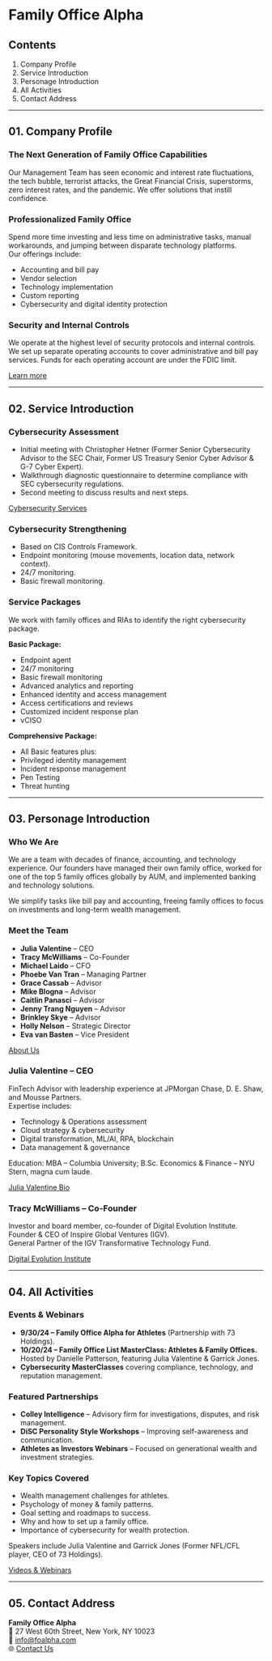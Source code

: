 
# Family Office Alpha

## Contents
1. Company Profile  
2. Service Introduction  
3. Personage Introduction  
4. All Activities  
5. Contact Address  

---

## 01. Company Profile  

### The Next Generation of Family Office Capabilities
Our Management Team has seen economic and interest rate fluctuations, the tech bubble, terrorist attacks, the Great Financial Crisis, superstorms, zero interest rates, and the pandemic. We offer solutions that instill confidence.

### Professionalized Family Office
Spend more time investing and less time on administrative tasks, manual workarounds, and jumping between disparate technology platforms.  
Our offerings include:  
- Accounting and bill pay  
- Vendor selection  
- Technology implementation  
- Custom reporting  
- Cybersecurity and digital identity protection  

### Security and Internal Controls
We operate at the highest level of security protocols and internal controls. We set up separate operating accounts to cover administrative and bill pay services. Funds for each operating account are under the FDIC limit.  

[Learn more](https://web.archive.org/web/20240830114844/https://www.foalpha.com/)  

---

## 02. Service Introduction  

### Cybersecurity Assessment
- Initial meeting with Christopher Hetner (Former Senior Cybersecurity Advisor to the SEC Chair, Former US Treasury Senior Cyber Advisor & G-7 Cyber Expert).  
- Walkthrough diagnostic questionnaire to determine compliance with SEC cybersecurity regulations.  
- Second meeting to discuss results and next steps.  

[Cybersecurity Services](https://www.foalpha.com/cybersecurity-services)  

### Cybersecurity Strengthening
- Based on CIS Controls Framework.  
- Endpoint monitoring (mouse movements, location data, network context).  
- 24/7 monitoring.  
- Basic firewall monitoring.  

### Service Packages
We work with family offices and RIAs to identify the right cybersecurity package.  

**Basic Package:**  
- Endpoint agent  
- 24/7 monitoring  
- Basic firewall monitoring  
- Advanced analytics and reporting  
- Enhanced identity and access management  
- Access certifications and reviews  
- Customized incident response plan  
- vCISO  

**Comprehensive Package:**  
- All Basic features plus:  
- Privileged identity management  
- Incident response management  
- Pen Testing  
- Threat hunting  

---

## 03. Personage Introduction  

### Who We Are
We are a team with decades of finance, accounting, and technology experience. Our founders have managed their own family office, worked for one of the top 5 family offices globally by AUM, and implemented banking and technology solutions.  

We simplify tasks like bill pay and accounting, freeing family offices to focus on investments and long-term wealth management.  

### Meet the Team
- **Julia Valentine** – CEO  
- **Tracy McWilliams** – Co-Founder  
- **Michael Laido** – CFO  
- **Phoebe Van Tran** – Managing Partner  
- **Grace Cassab** – Advisor  
- **Mike Blogna** – Advisor  
- **Caitlin Panasci** – Advisor  
- **Jenny Trang Nguyen** – Advisor  
- **Brinkley Skye** – Advisor  
- **Holly Nelson** – Strategic Director  
- **Eva van Basten** – Vice President  

[About Us](https://web.archive.org/web/20230722114410/https://www.foalpha.com/about)  

### Julia Valentine – CEO
FinTech Advisor with leadership experience at JPMorgan Chase, D. E. Shaw, and Mousse Partners.  
Expertise includes:  
- Technology & Operations assessment  
- Cloud strategy & cybersecurity  
- Digital transformation, ML/AI, RPA, blockchain  
- Data management & governance  

Education: MBA – Columbia University; B.Sc. Economics & Finance – NYU Stern, magna cum laude.  

[Julia Valentine Bio](https://www.alphamille.com/julia-valentine-bio)  

### Tracy McWilliams – Co-Founder
Investor and board member, co-founder of Digital Evolution Institute.  
Founder & CEO of Inspire Global Ventures (IGV).  
General Partner of the IGV Transformative Technology Fund.  

[Digital Evolution Institute](https://www.digitalevolution.institute/team)  

---

## 04. All Activities  

### Events & Webinars
- **9/30/24 – Family Office Alpha for Athletes** (Partnership with 73 Holdings).  
- **10/20/24 – Family Office List MasterClass: Athletes & Family Offices.** Hosted by Danielle Patterson, featuring Julia Valentine & Garrick Jones.  
- **Cybersecurity MasterClasses** covering compliance, technology, and reputation management.  

### Featured Partnerships
- **Colley Intelligence** – Advisory firm for investigations, disputes, and risk management.  
- **DiSC Personality Style Workshops** – Improving self-awareness and communication.  
- **Athletes as Investors Webinars** – Focused on generational wealth and investment strategies.  

### Key Topics Covered
- Wealth management challenges for athletes.  
- Psychology of money & family patterns.  
- Goal setting and roadmaps to success.  
- Why and how to set up a family office.  
- Importance of cybersecurity for wealth protection.  

Speakers include Julia Valentine and Garrick Jones (Former NFL/CFL player, CEO of 73 Holdings).  

[Videos & Webinars](https://www.foalpha.com/videos)  

---

## 05. Contact Address  

**Family Office Alpha**  
📍 27 West 60th Street, New York, NY 10023  
📧 info@foalpha.com  
🌐 [Contact Us](https://www.foalpha.com/contact)  
